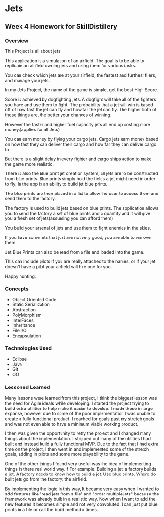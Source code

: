
# Jets
## Week 4 Homework for SkillDistillery
### Overview
This Project is all about jets.

This application is a simulation of an airfield. The goal is to be able to replicate an airfield owning jets and using them for various tasks.

You can check which jets are at your airfield, the fastest and furthest fliers, and manage your jets.

In my Jets Project, the name of the game is simple, get the best High Score.

Score is achieved by dogfighting jets. A dogfight will take all of the fighters you have and use them to fight. The probability that a jet will win is based off of how fast the jet can fly and how far the jet can fly. The higher both of these things are, the better your chances of winning.

However the faster and higher fuel capacity jets all end up costing more money.(applies for all Jets)

You can earn money by flying your cargo jets. Cargo jets earn money based on how fast they can deliver their cargo and how far they can deliver cargo to.

But there is a slight delay in every fighter and cargo ships action to make the game more realistic.

There is also the blue print jet creation system, all jets are to be constructed from blue prints. Blue prints simply hold the fields a jet might need in order to fly.
In the app is an ability to build jet blue prints.

The blue prints are then placed in a list to allow the user to access them and send them to the factory.

The factory is used to build jets based on blue prints. The application allows you to send the factory a set of blue prints and a quantity and it will give you a fresh set of jets(assuming you can afford them)

You build your arsenal of jets and use them to fight enemies in the skies.

If you have some jets that just are not very good, you are able to remove them.

Jet Blue Prints can also be read from a file and loaded into the game.

This can include pilots if you are really attached to the names, or if your jet doesn't have a pilot your airfield will hire one for you.

Happy hunting.

### Concepts
- Object Oriented Code
- Static Serialization
- Abstraction
- PolyMorphism
- InterFaces
- Inheritance
- File I/O
- Encapsulation

### Technologies Used
- Eclipse
- Java
- Git
- OO

### Lessoned Learned
Many lessons were learned from this project, I think the biggest lesson was the need for Agile ideals while developing. I started the project trying to build extra utilities to help make it easier to develop. I made these in large expanse, however due to some of the poor implementation I was unable to create a fully functional product. I reached for goals past my stretch goals and was not even able to have a minimum viable working product.

I then was given the opportunity to retry the project and I changed many things about the implementation. I stripped out many of the utilities I had built and instead build a fully functional MVP. Due to the fact that I had extra time on the project, I then went in and implemented some of the stretch goals, adding in pilots and some more playability to the game.

One of the other things I found very useful was the idea of implementing things in there real world way. f
For example:
  Building a jet: a factory builds a jet.
  A factory needs to know how to build a jet: Use blue prints.
   Where do built jets go from the factory: the airfield.

By implementing the logic in this way, It became very easy when I wanted to add features like "read jets from a file" and "order multiple jets" because the framework was already built in a realistic way. Now when I want to add the new features it becomes simple and not very convoluted. I can just put blue prints in a file or call the build method x times.
